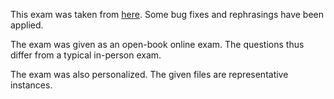 This exam was taken from [here](../DIT181/2021-03).
Some bug fixes and rephrasings have been applied.

The exam was given as an open-book online exam.
The questions thus differ from a typical in-person exam.

The exam was also personalized.
The given files are representative instances.
